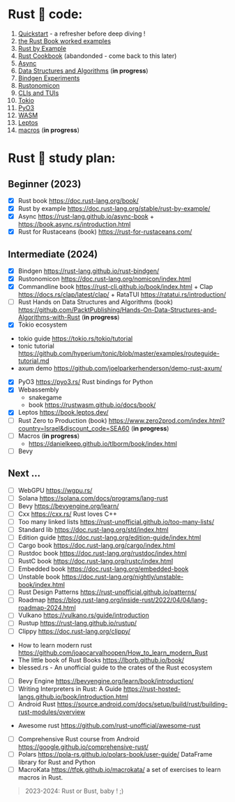 
<!-- @import "[TOC]" {cmd="toc" depthFrom=1 depthTo=6 orderedList=false} -->

# Rust 🦀 code:
1. [Quickstart](hello_world/README.md) - a refresher before deep diving !
2. [the Rust Book worked examples](rust_book/README.md)
3. [Rust by Example](rust_by_example/README.md)
4. [Rust Cookbook](cookbook/README.md) (abandonded - come back to this later)
5. [Async](async/README.md)
6. [Data Structures and Algorithms](data_structures_and_algos/README.md) (**in progress**)
7. [Bindgen Experiments](bindgen_experiments/README.md)
8. [Rustonomicon](rustonomicon/README.md)
9. [CLIs and TUIs](clis_and_tuis/README.md)
10. [Tokio](tokio/README.md)
11. [PyO3](PyO3/README.md) 
12. [WASM](wasm/README.md) 
13. [Leptos](webdev/leptos/README.md)
14. [macros](macros/README.md) (**in progress**)

# Rust 🦀 study plan:

## Beginner (2023)
- [x] Rust book https://doc.rust-lang.org/book/ 
- [x] Rust by example https://doc.rust-lang.org/stable/rust-by-example/ 
- [x] Async https://rust-lang.github.io/async-book + https://book.async.rs/introduction.html 
- [x] Rust for Rustaceans (book) https://rust-for-rustaceans.com/
## Intermediate (2024)
- [x] Bindgen https://rust-lang.github.io/rust-bindgen/
- [x] Rustonomicon https://doc.rust-lang.org/nomicon/index.html
- [x] Commandline book https://rust-cli.github.io/book/index.html + Clap https://docs.rs/clap/latest/clap/ + RataTUI https://ratatui.rs/introduction/
- [ ] Rust Hands on Data Structures and Algorithms (book) https://github.com/PacktPublishing/Hands-On-Data-Structures-and-Algorithms-with-Rust (**in progress**)
- [x] Tokio ecosystem
 - tokio guide https://tokio.rs/tokio/tutorial
 - tonic tutorial https://github.com/hyperium/tonic/blob/master/examples/routeguide-tutorial.md
 - axum demo https://github.com/joelparkerhenderson/demo-rust-axum/
- [X] PyO3 https://pyo3.rs/  Rust bindings for Python
- [X] Webassembly 
  - snakegame 
  - book https://rustwasm.github.io/docs/book/ 
- [X] Leptos https://book.leptos.dev/
- [ ] Rust Zero to Production (book)  https://www.zero2prod.com/index.html?country=Israel&discount_code=SEA60 (**in progress**)
- [ ] Macros (**in progress**)
  - https://danielkeep.github.io/tlborm/book/index.html
- [ ] Bevy 

## Next ...
- [ ] WebGPU https://wgpu.rs/
- [ ] Solana https://solana.com/docs/programs/lang-rust
- [ ] Bevy https://bevyengine.org/learn/
- [ ] Cxx https://cxx.rs/ Rust loves C++
- [ ] Too many linked lists https://rust-unofficial.github.io/too-many-lists/
- [ ] Standard lib https://doc.rust-lang.org/std/index.html 
- [ ] Edition guide https://doc.rust-lang.org/edition-guide/index.html 
- [ ] Cargo book https://doc.rust-lang.org/cargo/index.html 
- [ ] Rustdoc book https://doc.rust-lang.org/rustdoc/index.html 
- [ ] RustC book https://doc.rust-lang.org/rustc/index.html 
- [ ] Embedded book https://doc.rust-lang.org/embedded-book 
- [ ] Unstable book https://doc.rust-lang.org/nightly/unstable-book/index.html 
- [ ] Rust Design Patterns https://rust-unofficial.github.io/patterns/ 
- [ ] Roadmap https://blog.rust-lang.org/inside-rust/2022/04/04/lang-roadmap-2024.html 
- [ ] Vulkano https://vulkano.rs/guide/introduction 
- [ ] Rustup https://rust-lang.github.io/rustup/ 
- [ ] Clippy https://doc.rust-lang.org/clippy/ 
- How to learn modern rust https://github.com/joaocarvalhoopen/How_to_learn_modern_Rust 
- The little book of Rust Books https://lborb.github.io/book/ 
- blessed.rs  - An unofficial guide to the crates of the Rust ecosystem 
- [ ] Bevy Engine https://bevyengine.org/learn/book/introduction/ 
- [ ] Writing Interpreters in Rust: A Guide https://rust-hosted-langs.github.io/book/introduction.html   
- [ ] Android Rust https://source.android.com/docs/setup/build/rust/building-rust-modules/overview 
- Awesome rust https://github.com/rust-unofficial/awesome-rust 
- [ ] Comprehensive Rust course from Android https://google.github.io/comprehensive-rust/ 
- [ ] Polars https://pola-rs.github.io/polars-book/user-guide/   DataFrame library for Rust and Python
- [ ] MacroKata https://tfpk.github.io/macrokata/  a set of exercises to learn macros in Rust.

> 2023-2024: Rust or Bust, baby ! ;)
